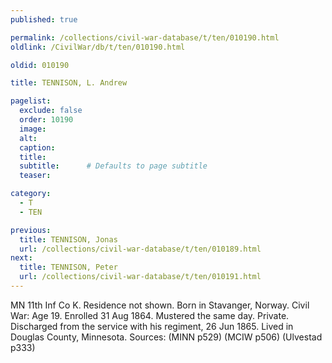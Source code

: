 ```yaml
---
published: true

permalink: /collections/civil-war-database/t/ten/010190.html
oldlink: /CivilWar/db/t/ten/010190.html

oldid: 010190

title: TENNISON, L. Andrew

pagelist:
  exclude: false
  order: 10190
  image: 
  alt:
  caption:
  title:
  subtitle:      # Defaults to page subtitle
  teaser:

category: 
  - T 
  - TEN

previous:
  title: TENNISON, Jonas
  url: /collections/civil-war-database/t/ten/010189.html  
next:
  title: TENNISON, Peter
  url: /collections/civil-war-database/t/ten/010191.html   
---
```

MN 11th Inf Co K. Residence not shown. Born in Stavanger, Norway. Civil War: Age 19. Enrolled 31 Aug 1864. Mustered the same day. Private. Discharged from the service with his regiment, 26 Jun 1865. Lived in Douglas County, Minnesota. Sources: (MINN p529) (MCIW p506) (Ulvestad p333)